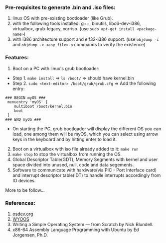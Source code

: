 ### Pre-requisites to generate .bin and .iso files: 
1. linux OS with pre-existing bootloader (like Grub). 
2. with the following tools installed: g++, binutils, libc6-dev-i386, virtualbox, grub-legacy, xorriso. (use `sudo apt-get install <package-name>`)
3. with i386 architecture support and elf32-i386 support. (use `objdump -i` and `objdump -x <any_file>.o` commands to verify the existence)

### Features:
1. Boot on a PC with linux's grub bootloader:
- Step 1. `make install` => `ls /boot/` => should have kernel.bin
- Step 2. `sudo <text-editor> /boot/grub/grub.cfg` => Add the following entry:
```
### BEGIN myOS ###
 menuentry 'myOS' {
 	multiboot /boot/kernel.bin
	boot
 }
### END myOS ###
```
- On starting the PC, grub bootloader will display the different OS you can load, one among them will be myOS, which you can select using arrow keys in the keyboard and by hitting enter to load it.  
2. Boot on a virtualbox with iso file already added to it: `make run`
3. `make stop` to stop the virtualbox from running the OS.
4. Global Descriptor Table(GDT), Memory Segments with kernel and user space divided into unused, null, code and data segements.
5. Software to communicate with hardware(via PIC - Port Interface card) and interrupt descriptor table(IDT) to handle interrupts accordingly from IO devices.

More to be follow...

### References:
1. [osdev.org](https://wiki.osdev.org/Main_Page)
2. [WYOOS](https://www.youtube.com/playlist?list=PLHh55M_Kq4OApWScZyPl5HhgsTJS9MZ6M)
3. Writing a Simple Operating System — from Scratch by Nick Blundell.
4. x86-64 Assembly Language Programming with Ubuntu by Ed Jorgensen, Ph.D.


